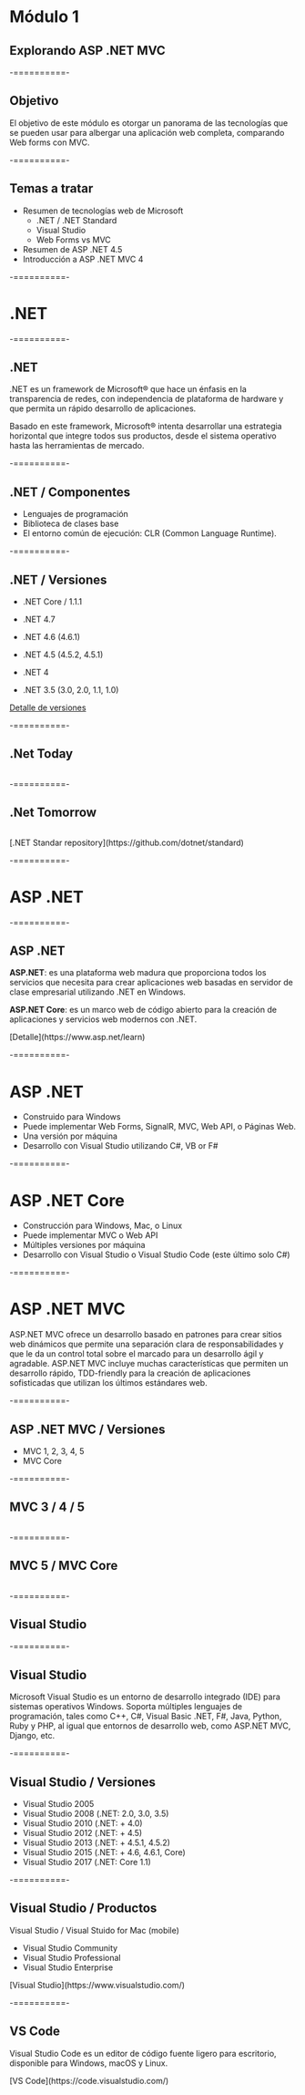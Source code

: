 # Módulo 1
## Explorando ASP .NET MVC

-==========-

## Objetivo

El objetivo de este módulo es otorgar un panorama de las tecnologías que se pueden usar para albergar una aplicación web completa, comparando Web forms con MVC.

-==========-

## Temas a tratar

* Resumen de tecnologías web de Microsoft 
  * .NET / .NET Standard
  * Visual Studio
  * Web Forms vs MVC
* Resumen de ASP .NET 4.5
* Introducción a ASP .NET MVC 4

-==========-

# .NET

-==========-

## .NET

.NET es un framework de Microsoft® que hace un énfasis en la transparencia de redes, con independencia de plataforma de hardware y que permita un rápido desarrollo de aplicaciones. 

Basado en este framework, Microsoft® intenta desarrollar una estrategia horizontal que integre todos sus productos, desde el sistema operativo hasta las herramientas de mercado.

-==========-

## .NET / Componentes

* Lenguajes de programación
* Biblioteca de clases base
* El entorno común de ejecución: CLR (Common Language Runtime).

-==========-

## .NET / Versiones

* .NET Core / 1.1.1 

* .NET 4.7
* .NET 4.6 (4.6.1)
* .NET 4.5 (4.5.2, 4.5.1)
* .NET 4
* .NET 3.5 (3.0, 2.0, 1.1, 1.0)


<p class="annotation"><a href="https://msdn.microsoft.com/en-us/library/bb822049(v=vs.110).aspx"> Detalle de versiones </a></p>

-==========-

## .Net Today

<div class="image">
  <img class="no-border" data-src="../assets/images/slides/dotnet-today.png"/>
</div>

-==========-

## .Net Tomorrow

<div class="image">
  <img class="no-border" data-src="../assets/images/slides/dotnet-tomorrow.png"/>
</div>

<p class="annotation">[.NET Standar repository](https://github.com/dotnet/standard)</p>

-==========-

# ASP .NET

-==========-

## ASP .NET

**ASP.NET**: es una plataforma web madura que proporciona todos los servicios que necesita para crear aplicaciones web basadas en servidor de clase empresarial utilizando .NET en Windows.

**ASP.NET Core**: es un marco web de código abierto para la creación de aplicaciones y servicios web modernos con .NET. 

<p class="annotation">[Detalle](https://www.asp.net/learn)</p>

-==========-

# ASP .NET

* Construido para Windows
* Puede implementar Web Forms, SignalR, MVC, Web API, o Páginas Web.
* Una versión por máquina
* Desarrollo con Visual Studio utilizando C#, VB or F#

-==========-

# ASP .NET Core

* Construcción para Windows, Mac, o Linux
* Puede implementar MVC o Web API
* Múltiples versiones por máquina
* Desarrollo con Visual Studio o Visual Studio Code (este último solo C#)

-==========-

# ASP .NET MVC

ASP.NET MVC ofrece un desarrollo basado en patrones para crear sitios web dinámicos que permite una separación clara de responsabilidades y que le da un control total sobre el marcado para un desarrollo ágil y agradable. ASP.NET MVC incluye muchas características que permiten un desarrollo rápido, TDD-friendly para la creación de aplicaciones sofisticadas que utilizan los últimos estándares web.

-==========-

## ASP .NET MVC / Versiones

* MVC 1, 2, 3, 4, 5
* MVC Core

-==========-

##  MVC 3 / 4 / 5

<div class="image">
  <img class="no-border" data-src="../assets/images/slides/mvc-dif.png"/>
</div>

-==========-

##  MVC 5 / MVC Core

<div class="image">
  <img class="no-border" data-src="../assets/images/slides/mvc5-6-diff.png"/>
</div>

-==========-

## Visual Studio

-==========-

## Visual Studio

Microsoft Visual Studio es un entorno de desarrollo integrado (IDE) para sistemas operativos Windows. Soporta múltiples lenguajes de programación, tales como C++, C#, Visual Basic .NET, F#, Java, Python, Ruby y PHP, al igual que entornos de desarrollo web, como ASP.NET MVC, Django, etc.

-==========-

## Visual Studio / Versiones

* Visual Studio 2005
*	Visual Studio 2008 (.NET: 2.0, 3.0, 3.5)
*	Visual Studio 2010 (.NET: + 4.0)
*	Visual Studio 2012 (.NET: + 4.5)
*	Visual Studio 2013 (.NET: + 4.5.1, 4.5.2)
*	Visual Studio 2015 (.NET: + 4.6, 4.6.1, Core)
*	Visual Studio 2017 (.NET: Core 1.1)

-==========-

## Visual Studio / Productos

Visual Studio / Visual Stuido for Mac (mobile)

* Visual Studio Community
* Visual Studio Professional
* Visual Studio Enterprise

<p class="annotation">[Visual Studio](https://www.visualstudio.com/)</p>

-==========-

## VS Code

Visual Studio Code es un editor de código fuente ligero para escritorio, disponible para Windows, macOS y Linux.

<p class="annotation">[VS Code](https://code.visualstudio.com/)</p>
